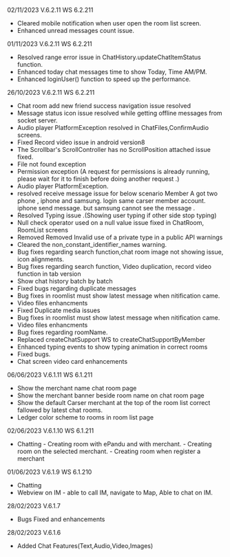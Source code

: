 02/11/2023 V.6.2.11
WS 6.2.211

- Cleared mobile notification when user open the room list screen.
- Enhanced unread messages count issue.

01/11/2023 V.6.2.11
WS 6.2.211

- Resolved range error issue in ChatHistory.updateChatItemStatus function.
- Enhanced today chat messages time to show Today, Time AM/PM.
- Enhanced loginUser() function to speed up the performance.

26/10/2023 V.6.2.11
WS 6.2.211

- Chat room add new friend success navigation issue resolved
- Message status icon issue resolved while getting offline messages from socket server.
- Audio player PlatformException resolved in ChatFiles,ConfirmAudio screens.
- Fixed Record video issue in android version8
- The Scrollbar's ScrollController has no ScrollPosition attached issue fixed.
- File not found exception
- Permission exception (A request for permissions is already running, please wait for it to finish before doing another request .)
- Audio player PlatformException.
- resolved receive message issue for below scenario
  Member A got two phone , iphone and samsung.
  login same carser member account.
  iphone send message. but samsung cannot see the message .
- Resolved Typing issue .(Showing user typing if other side stop typing)
- Null check operator used on a null value issue fixed in ChatRoom, RoomList screens
- Removed Removed Invalid use of a private type in a public API warnings
- Cleared the non_constant_identifier_names warning.
- Bug fixes regarding search function,chat room image not showing issue, icon alignments.
- Bug fixes regarding search function, Video duplication, record video function in tab version
- Show chat history batch by batch
- Fixed bugs regarding duplicate messages
- Bug fixes in roomlist must show latest message when nitification came.
- Video files enhancments
- Fixed Duplicate media issues
- Bug fixes in roomlist must show latest message when nitification came.
- Video files enhancments
- Bug fixes regarding roomName.
- Replaced createChatSupport WS to createChatSupportByMember
- Enhanced typing events to show typing animation in correct rooms
- Fixed bugs.
- Chat screen video card enhancements

06/06/2023 V.6.1.11
WS 6.1.211

- Show the merchant name chat room page
- Show the merchant banner beside room name on chat room page
- Show the default Carser merchant at the top of the room list correct fallowed by latest chat rooms.
- Ledger color scheme to rooms in room list page

02/06/2023 V.6.1.10
WS 6.1.211

- Chatting - Creating room with ePandu and with merchant. - Creating room on the selected merchant. - Creating room when register a merchant

01/06/2023 V.6.1.9
WS 6.1.210

- Chatting
- Webview on IM - able to call IM, navigate to Map, Able to chat on IM.

28/02/2023 V.6.1.7

- Bugs Fixed and enhancements

28/02/2023 V.6.1.6

- Added Chat Features(Text,Audio,Video,Images)
